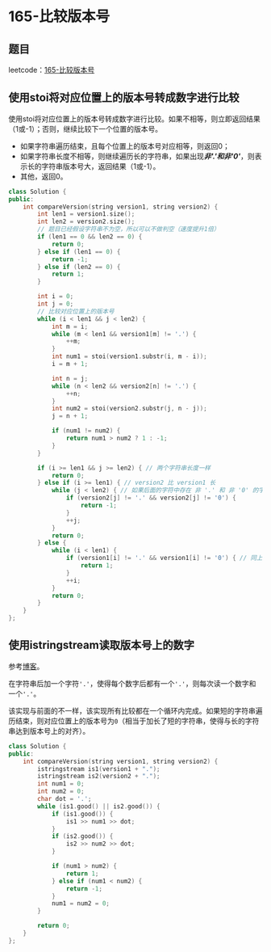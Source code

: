 # 165-比较版本号

## 题目

leetcode：[165-比较版本号](https://leetcode-cn.com/problems/compare-version-numbers/)

## 使用stoi将对应位置上的版本号转成数字进行比较

使用stoi将对应位置上的版本号转成数字进行比较。如果不相等，则立即返回结果（1或-1）；否则，继续比较下一个位置的版本号。

- 如果字符串遍历结束，且每个位置上的版本号对应相等，则返回0；
- 如果字符串长度不相等，则继续遍历长的字符串，如果出现***非'.'和非'0'***，则表示长的字符串版本号大，返回结果（1或-1）。
- 其他，返回0。

```c++
class Solution {
public:
    int compareVersion(string version1, string version2) {
        int len1 = version1.size();
        int len2 = version2.size();
        // 题目已经假设字符串不为空，所以可以不做判空（速度提升1倍）
        if (len1 == 0 && len2 == 0) {
            return 0;
        } else if (len1 == 0) {
            return -1;
        } else if (len2 == 0) {
            return 1;
        }

        int i = 0;
        int j = 0;
        // 比较对应位置上的版本号
        while (i < len1 && j < len2) {
            int m = i;
            while (m < len1 && version1[m] != '.') {
                ++m;
            }
            int num1 = stoi(version1.substr(i, m - i));
            i = m + 1;

            int n = j;
            while (n < len2 && version2[n] != '.') {
                ++n;
            }
            int num2 = stoi(version2.substr(j, n - j));
            j = n + 1;

            if (num1 != num2) {
                return num1 > num2 ? 1 : -1;
            }
        }

        if (i >= len1 && j >= len2) { // 两个字符串长度一样
            return 0;
        } else if (i >= len1) { // version2 比 version1 长
            while (j < len2) { // 如果后面的字符中存在 非 '.' 和 非 '0' 的字符，即 '1~9'，则 version2 版本号大，否则，相等
                if (version2[j] != '.' && version2[j] != '0') {
                    return -1;
                }
                ++j;
            }
            return 0;
        } else {
            while (i < len1) {
                if (version1[i] != '.' && version1[i] != '0') { // 同上
                    return 1;
                }
                ++i;
            }
            return 0;
        }
    }
};
```

## 使用istringstream读取版本号上的数字

参考[博客](https://www.cnblogs.com/grandyang/p/4244123.html)。

在字符串后加一个字符`'.'`，使得每个数字后都有一个`'.'`，则每次读一个数字和一个`'.'`。

该实现与前面的不一样，该实现所有比较都在一个循环内完成。如果短的字符串遍历结束，则对应位置上的版本号为`0`（相当于加长了短的字符串，使得与长的字符串达到版本号上的对齐）。

```c++
class Solution {
public:
    int compareVersion(string version1, string version2) {
        istringstream is1(version1 + ".");
        istringstream is2(version2 + ".");
        int num1 = 0;
        int num2 = 0;
        char dot = '.';
        while (is1.good() || is2.good()) {
            if (is1.good()) {
                is1 >> num1 >> dot;
            }
            if (is2.good()) {
                is2 >> num2 >> dot;
            }

            if (num1 > num2) {
                return 1;
            } else if (num1 < num2) {
                return -1;
            }
            num1 = num2 = 0;
        }

        return 0;
    }
};
```

